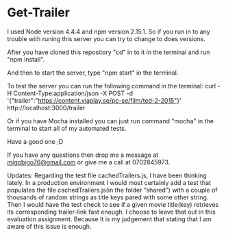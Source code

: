# Get-Trailer

I used Node version 4.4.4 and npm version 2.15.1. So if you run in to any trouble with runing this server you can try to change to does versions.

After you have cloned this repository "cd" in to it in the terminal and run "npm install".

And then to start the server, type "npm start" in the terminal.

To test the server you can run the following command in the terminal:
curl -H Content-Type:application/json -X POST -d '{"trailer":"https://content.viaplay.se/pc-se/film/ted-2-2015"}' http://localhost:3000/trailer

Or if you have Mocha installed you can just run command "mocha" in the terminal to start all of my automated tests.

Have a good one ;D

If you have any questions then drop me a message at migobigo76@gmail.com or give me a call at 0702845973.

Updates:
Regarding the test file cachedTrailers.js, I have been thinking lately. In a production environment I would most certainly add a test that populates the file cachedTrailers.js(in the folder “shared”) with a couple of thousands of random strings as title keys pared with some other string. Then I would have the test check to see if a given movie title(key) retrieves its corresponding trailer-link fast enough. I choose to leave that out in this evaluation assignment. Because It is my judgement that stating that I am aware of this issue is enough. 
